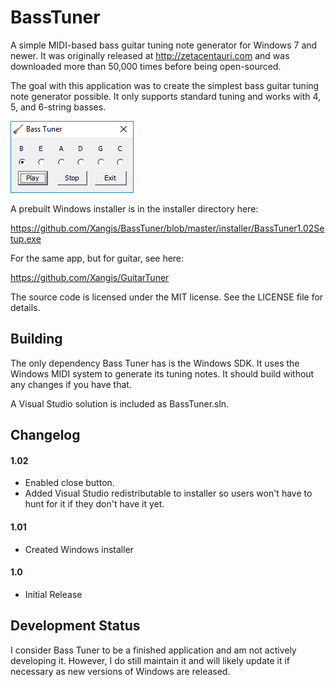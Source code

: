 # BassTuner

A simple MIDI-based bass guitar tuning note generator for Windows 7 and newer. It 
was originally released at http://zetacentauri.com and was downloaded more than 
50,000 times before being open-sourced.

The goal with this application was to create the simplest bass guitar tuning note
generator possible. It only supports standard tuning and works with 4, 5, and
6-string basses.

![BassTuner Screenshot](https://github.com/Xangis/BassTuner/blob/master/images/BassTuner1.02.png)

A prebuilt Windows installer is in the installer directory here:

https://github.com/Xangis/BassTuner/blob/master/installer/BassTuner1.02Setup.exe

For the same app, but for guitar, see here:

https://github.com/Xangis/GuitarTuner

The source code is licensed under the MIT license. See the LICENSE file for details.

## Building

The only dependency Bass Tuner has is the Windows SDK. It uses the Windows MIDI
system to generate its tuning notes. It should build without any changes if you
have that.

A Visual Studio solution is included as BassTuner.sln.

## Changelog

#### 1.02

- Enabled close button.
- Added Visual Studio redistributable to installer so users won't have to hunt for it if
they don't have it yet.

#### 1.01

- Created Windows installer

#### 1.0

- Initial Release

## Development Status

I consider Bass Tuner to be a finished application and am not actively developing it.
However, I do still maintain it and will likely update it if necessary as new versions
of Windows are released.
